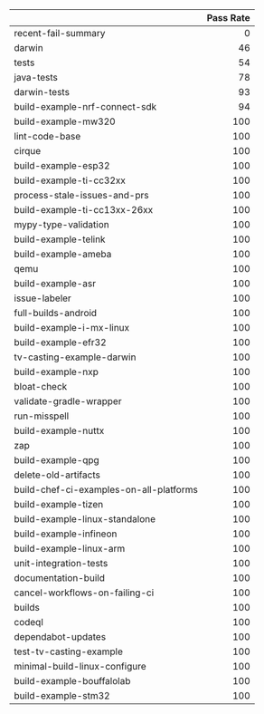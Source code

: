 |                                         |   Pass Rate |
|:----------------------------------------|------------:|
| recent-fail-summary                     |           0 |
| darwin                                  |          46 |
| tests                                   |          54 |
| java-tests                              |          78 |
| darwin-tests                            |          93 |
| build-example-nrf-connect-sdk           |          94 |
| build-example-mw320                     |         100 |
| lint-code-base                          |         100 |
| cirque                                  |         100 |
| build-example-esp32                     |         100 |
| build-example-ti-cc32xx                 |         100 |
| process-stale-issues-and-prs            |         100 |
| build-example-ti-cc13xx-26xx            |         100 |
| mypy-type-validation                    |         100 |
| build-example-telink                    |         100 |
| build-example-ameba                     |         100 |
| qemu                                    |         100 |
| build-example-asr                       |         100 |
| issue-labeler                           |         100 |
| full-builds-android                     |         100 |
| build-example-i-mx-linux                |         100 |
| build-example-efr32                     |         100 |
| tv-casting-example-darwin               |         100 |
| build-example-nxp                       |         100 |
| bloat-check                             |         100 |
| validate-gradle-wrapper                 |         100 |
| run-misspell                            |         100 |
| build-example-nuttx                     |         100 |
| zap                                     |         100 |
| build-example-qpg                       |         100 |
| delete-old-artifacts                    |         100 |
| build-chef-ci-examples-on-all-platforms |         100 |
| build-example-tizen                     |         100 |
| build-example-linux-standalone          |         100 |
| build-example-infineon                  |         100 |
| build-example-linux-arm                 |         100 |
| unit-integration-tests                  |         100 |
| documentation-build                     |         100 |
| cancel-workflows-on-failing-ci          |         100 |
| builds                                  |         100 |
| codeql                                  |         100 |
| dependabot-updates                      |         100 |
| test-tv-casting-example                 |         100 |
| minimal-build-linux-configure           |         100 |
| build-example-bouffalolab               |         100 |
| build-example-stm32                     |         100 |